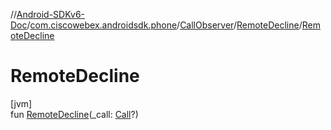 //[Android-SDKv6-Doc](../../../../index.md)/[com.ciscowebex.androidsdk.phone](../../index.md)/[CallObserver](../index.md)/[RemoteDecline](index.md)/[RemoteDecline](-remote-decline.md)

# RemoteDecline

[jvm]\
fun [RemoteDecline](-remote-decline.md)(_call: [Call](../../-call/index.md)?)
